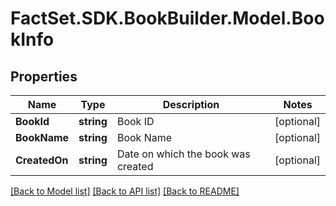 # FactSet.SDK.BookBuilder.Model.BookInfo

## Properties

Name | Type | Description | Notes
------------ | ------------- | ------------- | -------------
**BookId** | **string** | Book ID | [optional] 
**BookName** | **string** | Book Name | [optional] 
**CreatedOn** | **string** | Date on which the book was created | [optional] 

[[Back to Model list]](../README.md#documentation-for-models) [[Back to API list]](../README.md#documentation-for-api-endpoints) [[Back to README]](../README.md)

